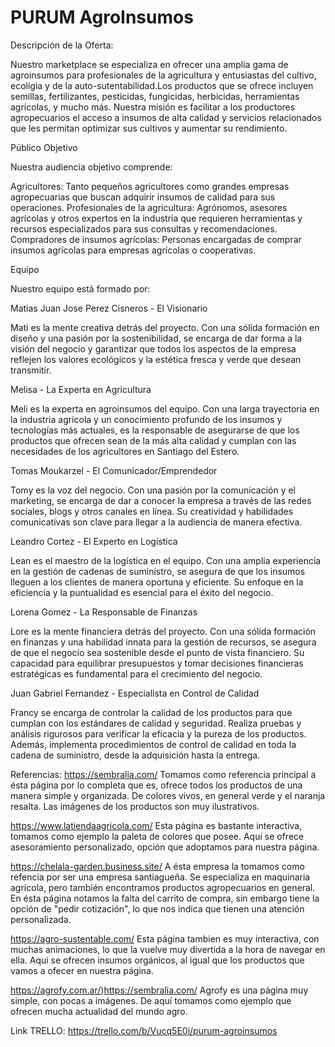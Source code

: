 # PURUM AgroInsumos

Descripción de la Oferta:

Nuestro marketplace se especializa en ofrecer una amplia gama de agroinsumos para profesionales de la agricultura y entusiastas del cultivo, ecoligia y de la auto-sutentabilidad.Los productos que se ofrece incluyen semillas, fertilizantes, pesticidas, fungicidas, herbicidas, herramientas agrícolas, y mucho más. Nuestra misión es facilitar a los productores agropecuarios el acceso a insumos de alta calidad y servicios relacionados que les permitan optimizar sus cultivos y aumentar su rendimiento.

Público Objetivo

Nuestra audiencia objetivo comprende:

Agricultores: Tanto pequeños agricultores como grandes empresas agropecuarias que buscan adquirir insumos de calidad para sus operaciones.
Profesionales de la agricultura: Agrónomos, asesores agrícolas y otros expertos en la industria que requieren herramientas y recursos especializados para sus consultas y recomendaciones.
Compradores de insumos agrícolas: Personas encargadas de comprar insumos agrícolas para empresas agrícolas o cooperativas.


Equipo

Nuestro equipo está formado por:

Matias Juan Jose Perez Cisneros - El Visionario

Mati es la mente creativa detrás del proyecto. Con una sólida formación en diseño y una pasión por la sostenibilidad, se encarga de dar forma a la visión del negocio y garantizar que todos los aspectos de la empresa reflejen los valores ecológicos y la estética fresca y verde que desean transmitir.

Melisa - La Experta en Agricultura

Meli es la experta en agroinsumos del equipo. Con una larga trayectoria en la industria agrícola y un conocimiento profundo de los insumos y tecnologías más actuales, es la responsable de asegurarse de que los productos que ofrecen sean de la más alta calidad y cumplan con las necesidades de los agricultores en Santiago del Estero.

Tomas Moukarzel - El Comunicador/Emprendedor

Tomy es la voz del negocio. Con una pasión por la comunicación y el marketing, se encarga de dar a conocer la empresa a través de las redes sociales, blogs y otros canales en línea. Su creatividad y habilidades comunicativas son clave para llegar a la audiencia de manera efectiva.

Leandro Cortez - El Experto en Logística

Lean es el maestro de la logística en el equipo. Con una amplia experiencia en la gestión de cadenas de suministro, se asegura de que los insumos lleguen a los clientes de manera oportuna y eficiente. Su enfoque en la eficiencia y la puntualidad es esencial para el éxito del negocio.

Lorena Gomez - La Responsable de Finanzas

Lore es la mente financiera detrás del proyecto. Con una sólida formación en finanzas y una habilidad innata para la gestión de recursos, se asegura de que el negocio sea sostenible desde el punto de vista financiero. Su capacidad para equilibrar presupuestos y tomar decisiones financieras estratégicas es fundamental para el crecimiento del negocio.

Juan Gabriel Fernandez - Especialista en Control de Calidad

Francy se encarga de controlar la calidad de los productos para que cumplan con los estándares de calidad y seguridad. Realiza pruebas y análisis rigurosos para verificar la eficacia y la pureza de los productos. Además, implementa procedimientos de control de calidad en toda la cadena de suministro, desde la adquisición hasta la entrega.

Referencias:
https://sembralia.com/
Tomamos como referencia principal a ésta página por lo completa que es, ofrece todos los productos de una manera simple y organizada. De colores vivos, en general verde y el naranja resalta. Las imágenes de los productos son muy ilustrativos.

https://www.latiendaagricola.com/
Esta página es bastante interactiva, tomamos como ejemplo la paleta de colores que posee. Aquí se ofrece asesoramiento personalizado, opción que adoptamos para nuestra página.

https://chelala-garden.business.site/
A ésta empresa la tomamos como refencia por ser una empresa santiagueña. Se especializa en maquinaria agrícola, pero también encontramos productos agropecuarios en general. En ésta página notamos la falta del carrito de compra, sin embargo tiene la opción de "pedir cotización", lo que nos indica que tienen una atención personalizada.

https://agro-sustentable.com/
Esta página tambien es muy interactiva, con muchas animaciones, lo que la vuelve muy divertida a la hora de navegar en ella. Aquí se ofrecen insumos orgánicos, al igual que los productos que vamos a ofecer en nuestra página.

https://agrofy.com.ar/)https://sembralia.com/
Agrofy es una página muy simple, con pocas a imágenes. De aquí tomamos como ejemplo que ofrecen mucha actualidad del mundo agro.


Link TRELLO:
https://trello.com/b/Vucq5E0i/purum-agroinsumos